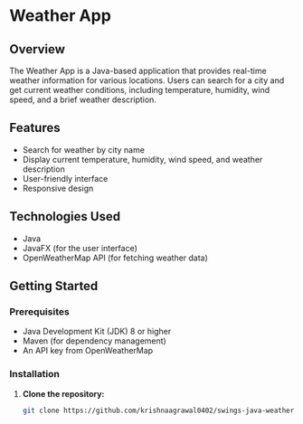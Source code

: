 # Weather App

## Overview

The Weather App is a Java-based application that provides real-time weather information for various locations. Users can search for a city and get current weather conditions, including temperature, humidity, wind speed, and a brief weather description.

## Features

- Search for weather by city name
- Display current temperature, humidity, wind speed, and weather description
- User-friendly interface
- Responsive design

## Technologies Used

- Java
- JavaFX (for the user interface)
- OpenWeatherMap API (for fetching weather data)

## Getting Started

### Prerequisites

- Java Development Kit (JDK) 8 or higher
- Maven (for dependency management)
- An API key from OpenWeatherMap

### Installation

1. **Clone the repository:**

   ```bash
   git clone https://github.com/krishnaagrawal0402/swings-java-weather.git
